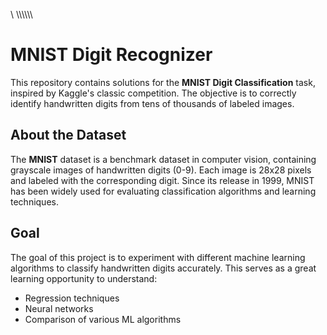 \\
\\\\\\\\\\\\ 
# MNIST Digit Recognizer

This repository contains solutions for the **MNIST Digit Classification** task, inspired by Kaggle's classic competition. The objective is to correctly identify handwritten digits from tens of thousands of labeled images.

## About the Dataset
The **MNIST** dataset is a benchmark dataset in computer vision, containing grayscale images of handwritten digits (0-9). Each image is 28x28 pixels and labeled with the corresponding digit. Since its release in 1999, MNIST has been widely used for evaluating classification algorithms and learning techniques.

## Goal
The goal of this project is to experiment with different machine learning algorithms to classify handwritten digits accurately. This serves as a great learning opportunity to understand:
- Regression techniques
- Neural networks
- Comparison of various ML algorithms



